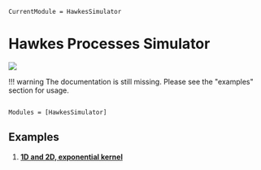 ```@meta
CurrentModule = HawkesSimulator
```

# Hawkes Processes Simulator

[![](https://img.shields.io/static/v1?logo=GitHub&label=Open%20on%20GitHub&message=HawkesSimulator.jl&color=blue)](https://github.com/dylanfesta/HawkesSimulator.jl)

!!! warning
    The documentation is still missing. Please see the "examples" section for usage.

```@index
```

```@autodocs
Modules = [HawkesSimulator]
```

## Examples

1. [**1D and 2D, exponential kernel**](./exp_1and2D.md)
<!-- 1. [**1D delayed-alpha kernel**](./alphadelay.md)
1. [**2D delayed-alpha interactions, and non-delayed autapses**](./2d_delay_autapses.md) -->